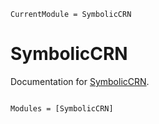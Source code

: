 ```@meta
CurrentModule = SymbolicCRN
```

# SymbolicCRN

Documentation for [SymbolicCRN](https://github.com/LauraBMo/SymbolicCRN.jl).

```@index
```

```@autodocs
Modules = [SymbolicCRN]
```
